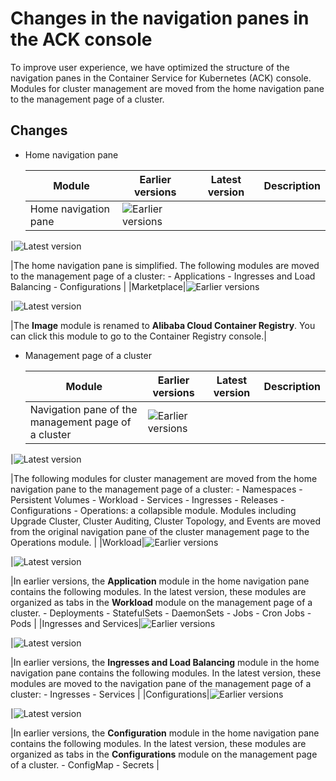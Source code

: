 # Changes in the navigation panes in the ACK console

To improve user experience, we have optimized the structure of the navigation panes in the Container Service for Kubernetes \(ACK\) console. Modules for cluster management are moved from the home navigation pane to the management page of a cluster.

## Changes

-   Home navigation pane

    |Module|Earlier versions|Latest version|Description|
    |------|----------------|--------------|-----------|
    |Home navigation pane|![Earlier versions](https://static-aliyun-doc.oss-cn-hangzhou.aliyuncs.com/assets/img/en-US/4673443061/p99377.png)

|![Latest version](https://static-aliyun-doc.oss-cn-hangzhou.aliyuncs.com/assets/img/en-US/4673443061/p99360.png)

|The home navigation pane is simplified. The following modules are moved to the management page of a cluster:     -   Applications
    -   Ingresses and Load Balancing
    -   Configurations |
    |Marketplace|![Earlier versions](https://static-aliyun-doc.oss-cn-hangzhou.aliyuncs.com/assets/img/en-US/4673443061/p99376.png)

|![Latest version](https://static-aliyun-doc.oss-cn-hangzhou.aliyuncs.com/assets/img/en-US/4673443061/p99364.png)

|The **Image** module is renamed to **Alibaba Cloud Container Registry**. You can click this module to go to the Container Registry console.|

-   Management page of a cluster

    |Module|Earlier versions|Latest version|Description|
    |------|----------------|--------------|-----------|
    |Navigation pane of the management page of a cluster|![Earlier versions](https://static-aliyun-doc.oss-cn-hangzhou.aliyuncs.com/assets/img/en-US/4673443061/p99374.png)

|![Latest version](https://static-aliyun-doc.oss-cn-hangzhou.aliyuncs.com/assets/img/en-US/4673443061/p99365.png)

|The following modules for cluster management are moved from the home navigation pane to the management page of a cluster:     -   Namespaces
    -   Persistent Volumes
    -   Workload
    -   Services
    -   Ingresses
    -   Releases
    -   Configurations
    -   Operations: a collapsible module. Modules including Upgrade Cluster, Cluster Auditing, Cluster Topology, and Events are moved from the original navigation pane of the cluster management page to the Operations module. |
    |Workload|![Earlier versions](https://static-aliyun-doc.oss-cn-hangzhou.aliyuncs.com/assets/img/en-US/4673443061/p99386.png)

|![Latest version](https://static-aliyun-doc.oss-cn-hangzhou.aliyuncs.com/assets/img/en-US/4673443061/p99389.png)

|In earlier versions, the **Application** module in the home navigation pane contains the following modules. In the latest version, these modules are organized as tabs in the **Workload** module on the management page of a cluster.     -   Deployments
    -   StatefulSets
    -   DaemonSets
    -   Jobs
    -   Cron Jobs
    -   Pods |
    |Ingresses and Services|![Earlier versions](https://static-aliyun-doc.oss-cn-hangzhou.aliyuncs.com/assets/img/en-US/5673443061/p99407.png)

|![Latest version](https://static-aliyun-doc.oss-cn-hangzhou.aliyuncs.com/assets/img/en-US/5673443061/p99408.png)

|In earlier versions, the **Ingresses and Load Balancing** module in the home navigation pane contains the following modules. In the latest version, these modules are moved to the navigation pane of the management page of a cluster:     -   Ingresses
    -   Services |
    |Configurations|![Earlier versions](https://static-aliyun-doc.oss-cn-hangzhou.aliyuncs.com/assets/img/en-US/5673443061/p99413.png)

|![Latest version](https://static-aliyun-doc.oss-cn-hangzhou.aliyuncs.com/assets/img/en-US/5673443061/p99420.png)

|In earlier versions, the **Configuration** module in the home navigation pane contains the following modules. In the latest version, these modules are organized as tabs in the **Configurations** module on the management page of a cluster.     -   ConfigMap
    -   Secrets |


